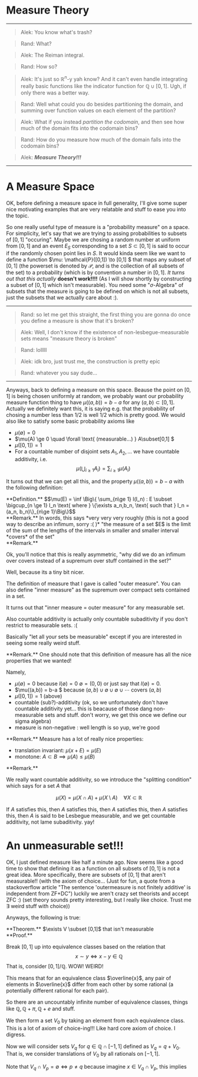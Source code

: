 # Measure Theory

---

> Alek: You know what's trash?

> Rand: What?

> Alek: The Reiman integral.

> Rand: How so? 

> Alek: It's just so $\mathbb{R}^n$-y yah know? And it can't even handle integrating really basic functions like the indicator function for $\mathbb{Q}\cup [0,1]$. Ugh, if only there was a better way.

> Rand: Well what could you do besides partitioning the domain, and summing over function values on each element of the partition?

> Alek: What if you instead *partition the codomain*, and then see how much of the domain fits into the codomain bins?

> Rand: How do you measure how much of the domain falls into the codomain bins?

> Alek: ***Measure Theory!!!***

--- 

# A Measure Space

OK, before defining a measure space in full generality, I'll give some super nice motivating examples that are very relatable and stuff to ease you into the topic.

So one really useful type of measure is a "probability measure" on a space.
For simplicity, let's say that we are trying to assing probabilities to subsets of $[0,1]$ "occuring". Maybe we are chosing a random number at uniform from $[0,1]$ and an event $E_S$ corresponding to a set $S\subset [0,1]$ is said to occur if the randomly chosen point lies in $S$. 
It would kinda seem like we want to define a function $\mu: \mathcal{P}([0,1]) \to [0,1] $ that maps any subset of $[0,1]$ (the powerset is denoted by $\mathcal{P}$, and is the collection of all subsets of the set) to a probability (which is by convention a number in $[0,1]$. *It turns out that this actually* **doesn't work!!!!** (As I will show shortly by constructing a subset of $[0,1]$ which isn't measurable). You need some "$\sigma$-Algebra" of subsets that the measure is going to be defined on which is not all subsets, just the subsets that we actually care about :).

---

> Rand: so let me get this straight, the first thing you are gonna do once you define a measure is show that it's broken?

> Alek: Well, I don't know if the existence of non-lesbegue-measurable sets means "measure theory is broken"

> Rand: lolllll

> Alek: idk bro, just trust me, the construction is pretty epic

> Rand: whatever you say dude...

---

Anyways, back to defining a measure on this space.
Beause the point on $[0,1]$ is being chosen uniformly at random, we probably want our probability measure function thing to have 
$\mu((a,b)) = b-a$ for any $(a,b) \subset [0,1]$. Actually we definitely want this, it is saying e.g. that the probability of chosing a number less than $1/2$ is well $1/2$ which is pretty good.
We would also like to satisfy some basic probability axioms like 

- $\mu(\emptyset) = 0$
- $\mu(A) \ge 0 \quad \forall \text{ (measurable...) } A\subset[0,1] $
- $\mu([0,1]) = 1$
- For a countable number of disjoint sets $A_1, A_2, \ldots$ we have countable additivity, i.e. $$\mu\left( \bigcup_{i\ge 1} A_i \right) = \sum_{i\ge 1} \mu(A_i)$$

It turns out that we can get all this, and the property $\mu((a,b)) = b-a$ with the following definition:

<div class="defn envbox">**Definition.**
$$\mu(E) = \inf \Big\{ \sum_{n\ge 1} l(I_n) : E \subset \bigcup_{n \ge 1} I_n \text{ where } \{\exists a_n,b_n, \text{ such that } I_n = (a_n, b_n)\}_{n\ge 1}\Big\}$$
</div>

<div class="rmk envbox">**Remark.**
In words, this says *very very very roughly (this is not a good way to describe an infimum, sorry :( )*
"the measure of a set $E$ is the limit of the sum of the lengths of the intervals in smaller and smaller interval *covers* of the set"
</div>

<div class="rmk envbox">**Remark.**

Ok, you'll notice that this is really asymmetric, "why did we do an infimum over covers instead of a supremum over stuff contained in the set?"

Well, because its a tiny bit nicer.

The definition of measure that I gave is called "outer measure".
You can also define "inner measure" as the supremum over compact sets contained in a set.

It turns out that "inner measure = outer measure" for any measurable set.

Also countable additivity is actually only countable subaditivity if you don't restrict to measurable sets. :(

Basically "let all your sets be measurable" except if you are interested in seeing some really weird stuff.

</div>

<div class="rmk envbox">**Remark.**
One should note that this definition of measure has all the nice properties that we wanted!

Namely, 

* $\mu(\emptyset) = 0$ because $l(\emptyset) = 0$ $\emptyset = (0,0)$ or just say that $l(\emptyset) = 0$. 
* $\mu((a,b)) = b-a $ because $(a,b)\cup \emptyset \cup \emptyset \cup \cdots$ covers $(a,b)$ 
* $\mu([0,1]) = 1$ (above)
* countable (sub?)-additivity (ok, so we unfortunately don't have countable additivity yet... this is beacause of those dang non-measurable sets and stuff. don't worry, we get this once we define our sigma algebra)
* measure is non-negative : well length is so yup, we're good

</div>

<div class="rmk envbox">**Remark.**
Measure has a lot of really nice properties:

- translation invariant: $\mu(x+E) = \mu(E)$
- monotone: $A\subset B \implies \mu(A) \le \mu(B)$

</div>

<div class="rmk envbox">**Remark.**

We really want countable additivity, so we introduce the "splitting condition" which says for a set $A$ that 

$$\mu(X)  = \mu(X \cap A) + \mu(X \setminus A) \quad \forall X \subset \mathbb{R}$$

If $A$ satisfies this, then $A$ satisfies this, then $A$ satisfies this, then $A$ satisfies this, then $A$ is said to be Lesbegue measurable, and we get countable additivity, not lame subaditivity. yay!

</div>


# An unmeasurable set!!!

OK, I just defined measure like half a minute ago. Now seems like a good time to show that defining it as a function on all subsets of $[0,1]$ is not a great idea. More specifically, there are subsets of $[0,1]$ that aren't measurable!! (with the axiom of choice... (Just for fun, a quote from a stackoverflow article "The sentence 'outermeasure is not finitely additive' is independent from ZF+DC") luckily we aren't crazy set theorists and accept ZFC :) (set theory sounds pretty interesting, but I really like choice. Trust me $\exists$ weird stuff with choice))

Anyways, the following is true:

<div class="thm envbox">**Theorem.**
$\exists V \subset [0,1]$ that isn't measurable
</div>

<div class="pf envbox">**Proof.**

Break $[0,1]$ up into equivalence classes based on the relation that 
$$x \sim y \iff x-y \in \mathbb{Q}$$
That is, consider $[0,1]/\mathbb{Q}$. WOW! WEIRD!

This means that for an equivalence class $\overline{x}$, any pair of elements in $\overline{x}$ differ from each other by some rational (a potentially different rational for each pair). 

So there are an uncountably infinite number of equivalence classes, things
like $\mathbb{Q}, \mathbb{Q} + \pi, \mathbb{Q}+e$ and stuff.

We then form a set $V_0$ by taking an element from each equivalence class. This is a lot of axiom of choice-ing!!! Like hard core axiom of choice. I digress.

Now we will consider sets $V_q$ for $q\in\mathbb{Q}\cap [-1,1]$ defined as $V_q = q+V_0$. That is, we consider translations of $V_0$ by all rationals on $[-1,1]$.

Note that $V_q \cap V_p = \emptyset \iff p\neq q$ because
imagine $x \in V_q \cap V_p$, this implies 


</div>






